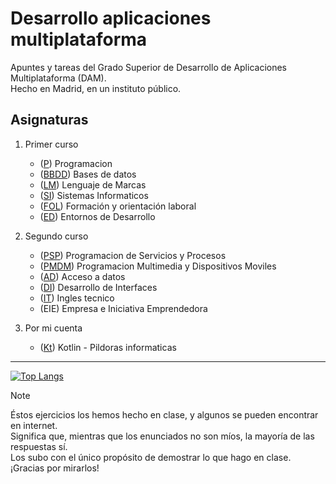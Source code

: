# Desarrollo aplicaciones multiplataforma
Apuntes y tareas del Grado Superior de Desarrollo de Aplicaciones Multiplataforma (DAM).<br />
Hecho en Madrid, en un instituto público.

## Asignaturas
1. Primer curso 
   - ([P](/1DAM/Bases%20de%20datos)) Programacion
   - ([BBDD](/1DAM/Bases%20de%20datos)) Bases de datos
   - ([LM](/1DAM/Lenguaje%20de%20marcas%20(web))) Lenguaje de Marcas
   - ([SI](/1DAM/Sistemas%20informaticos)) Sistemas Informaticos
   - ([FOL](/1DAM/Formación%20y%20orientación%20laboral)) Formación y orientación laboral
   - ([ED](/1DAM/Entornos%20de%20desarrollo)) Entornos de Desarrollo

2. Segundo curso
   - ([PSP](/2DAM/Programacion%20de%20Servicios%20y%20Procesos)) Programacion de Servicios y Procesos
   - ([PMDM](/2DAM/Programacion%20multimedia%20y%20dispositivos%20moviles)) Programacion Multimedia y Dispositivos Moviles
   - ([AD](/2DAM/Acceso%20a%20datos)) Acceso a datos
   - ([DI](/2DAM/Desarrollo%20de%20Interfaces)) Desarrollo de Interfaces
   - ([IT](/2DAM/Ingles%20tecnico)) Ingles tecnico
   - (EIE) Empresa e Iniciativa Emprendedora

3. Por mi cuenta
   - ([Kt](/Por%20mi%20cuenta/Kotlin%20-%20Pildoras%20Informaticas/)) Kotlin - Pildoras informaticas

<hr />

[![Top Langs](https://github-readme-stats.vercel.app/api/top-langs/?username=jotaaloud&repo=Desarrollo_aplicaciones_multiplataforma&locale=es&langs_count=20&layout=compact)](https://github.com/jotaaloud/Desarrollo_aplicaciones_multiplataforma)
<!--Chart form https://github.com/anuraghazra/github-readme-stats/tree/master-->

>[!NOTE]
>Éstos ejercicios los hemos hecho en clase, y algunos se pueden encontrar en internet.</br>
>Significa que, mientras que los enunciados no son míos, la mayoría de las respuestas sí.</br>
>Los subo con el único propósito de demostrar lo que hago en clase.<br />
>¡Gracias por mirarlos!


